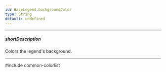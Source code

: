 ```yaml
---
id: BaseLegend.backgroundColor
type: String
default: undefined
---
```

---
##### shortDescription
Colors the legend's background.

---
#include common-colorlist